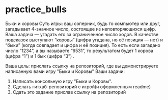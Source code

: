 # practice_bulls


Быки и коровы
Суть игры: ваш соперник, будь то компьютер или друг, загадывает 4-значное число, состоящее из неповторяющихся цифр. Ваша задача — угадать его за ограниченное число ходов. В качестве подсказок выступают “коровы” (цифра угадана, но её позиция — нет) и “быки” (когда совпадает и цифра и её позиция). То есть если загадано число “1234”, а вы называете “6531”, то результатом будет 1 корова (цифра “1”) и 1 бык (цифра “3”) .

Ваша цель: прислать ссылку на репозиторий, где вы демонстрируете написанную вами игру "Быки и Коровы"
Ваши задачи:
1. Написать консольную игру "Быки и Коровы".
2. Сделать гитхаб-репозиторий с игрой(и оформленным readme)
3. Сдать это задание прислав ссылку на репозиторий
